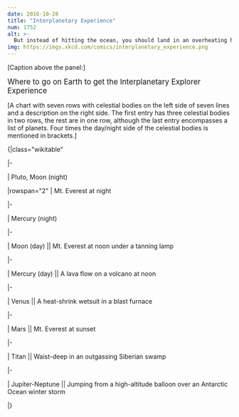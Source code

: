 ```yaml
---
date: 2016-10-28
title: "Interplanetary Experience"
num: 1752
alt: >-
  But instead of hitting the ocean, you should land in an overheating hot tub on a sinking cruise ship, sending it crashing through the floor into the burning engine room as the ship goes under.
img: https://imgs.xkcd.com/comics/interplanetary_experience.png
---
```

[Caption above the panel:]

<big>Where to go on Earth to get the Interplanetary Explorer Experience</big>

[A chart with seven rows with celestial bodies on the left side of seven lines and a description on the right side. The first entry has three celestial bodies in two rows, the rest are in one row, although the last entry encompasses a list of planets. Four times the day/night side of the celestial bodies is mentioned in brackets.]

{|class="wikitable"

|-

| Pluto, Moon (night)

|rowspan="2" | Mt. Everest at night

|-

| Mercury (night)

|-

| Moon (day) || Mt. Everest at noon under a tanning lamp

|-

| Mercury (day) || A lava flow on a volcano at noon

|-

| Venus || A heat-shrink wetsuit in a blast furnace

|-

| Mars || Mt. Everest at sunset

|-

| Titan || Waist-deep in an outgassing Siberian swamp

|-

| Jupiter-Neptune || Jumping from a high-altitude balloon over an Antarctic Ocean winter storm

|}